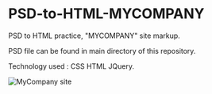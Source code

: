 # PSD-to-HTML-MYCOMPANY
PSD to HTML practice, "MYCOMPANY" site markup.

PSD file can be found in main directory of this repository.

Technology used :
  CSS
  HTML
  JQuery.

![MyCompany site][logo]

[logo]: https://preview.ibb.co/cqeVAz/2.jpg "MyCompany site"
